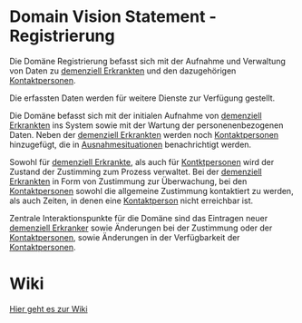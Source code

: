# Domain Vision Statement - Registrierung

Die Domäne Registrierung befasst sich mit der Aufnahme und Verwaltung von Daten zu [demenziell Erkrankten](https://fae.archi-lab.io/glossary/2019/11/15/Glossary-dementiell-Erkrankter.html) und den dazugehörigen [Kontaktpersonen](https://fae.archi-lab.io/glossary/2019/11/06/Glossary-Kontaktperson.html).

Die erfassten Daten werden für weitere Dienste zur Verfügung gestellt.

Die Domäne befasst sich mit der initialen Aufnahme von [demenziell Erkrankten](https://fae.archi-lab.io/glossary/2019/11/15/Glossary-dementiell-Erkrankter.html) ins System sowie mit der Wartung der personenenbezogenen Daten. Neben der [demenziell Erkrankten](https://fae.archi-lab.io/glossary/2019/11/15/Glossary-dementiell-Erkrankter.html) werden noch [Kontaktpersonen](https://fae.archi-lab.io/glossary/2019/11/06/Glossary-Kontaktperson.html) hinzugefügt, die in [Ausnahmesituationen](https://fae.archi-lab.io/glossary/2019/11/04/Glossary-Ausnahmesituation.html) benachrichtigt werden.

Sowohl für [demenziell Erkrankte](https://fae.archi-lab.io/glossary/2019/11/15/Glossary-dementiell-Erkrankter.html), als auch für [Kontktpersonen](https://fae.archi-lab.io/glossary/2019/11/06/Glossary-Kontaktperson.html) wird der Zustand der Zustimming zum Prozess verwaltet. Bei der [demenziell Erkrankten](https://fae.archi-lab.io/glossary/2019/11/15/Glossary-dementiell-Erkrankter.html) in Form von Zustimmung zur Überwachung, bei den [Kontaktpersonen](https://fae.archi-lab.io/glossary/2019/11/06/Glossary-Kontaktperson.html) sowohl die allgemeine Zustimmung kontaktiert zu werden, als auch Zeiten, in denen eine [Kontaktperson](https://fae.archi-lab.io/glossary/2019/11/06/Glossary-Kontaktperson.html) nicht erreichbar ist.

Zentrale Interaktionspunkte für die Domäne sind das Eintragen neuer [demenziell Erkranker](https://fae.archi-lab.io/glossary/2019/11/15/Glossary-dementiell-Erkrankter.html) sowie Änderungen bei der Zustimmung oder der [Kontaktpersonen](https://fae.archi-lab.io/glossary/2019/11/06/Glossary-Kontaktperson.html), sowie Änderungen in der Verfügbarkeit der [Kontaktpersonen](https://fae.archi-lab.io/glossary/2019/11/06/Glossary-Kontaktperson.html).  


# Wiki
[Hier geht es zur Wiki](https://github.com/Archi-Lab-FAE/fae-team-1-documentation/wiki)
